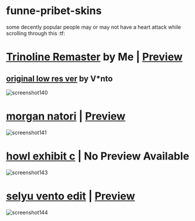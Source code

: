 # funne-pribet-skins

some decently popular people may or may not have a heart attack while scrolling through this :tf:

# [Trinoline Remaster](https://www.mediafire.com/file/a2kxzco61o8w3zq/Trinoline_Remaster.osk/file) by Me | [Preview](https://youtu.be/NIwMJGnCzqE)
## [original low res ver](https://mega.nz/file/cExi0Kga#-U0tyrp1TTJsuq-jdfaf8rf6bngti-Br1BJVKFC9Bjo) by V*nto
![screenshot140](https://user-images.githubusercontent.com/117044049/201496171-ac86d0c1-c9c8-4578-a5a8-ac972019b4bb.png)

# [morgan natori](https://www.mediafire.com/file/420v0lsvd064l7t/-__natori.osk/file) | [Preview](https://youtu.be/h8HBf7jSAFM)
![screenshot141](https://user-images.githubusercontent.com/117044049/201496223-2eda4011-c451-494a-9d26-81e10e58a952.png)

# [howl exhibit c](https://www.mediafire.com/file/pr7fajyi13kdw2o/exhibit_c.osk/file) | No Preview Available
![screenshot143](https://user-images.githubusercontent.com/117044049/201496408-089558dc-8821-4eda-99b1-13cd7584bc7b.png)

# [selyu vento edit](https://www.mediafire.com/file/cw9u9o885abfk7k/selyu_vento_edit.osk/file) | [Preview](https://www.youtube.com/watch?v=bifEZg40IWQ)
![screenshot144](https://user-images.githubusercontent.com/117044049/201496582-c6e236db-5a33-43f2-864d-d459ef843b90.png)
